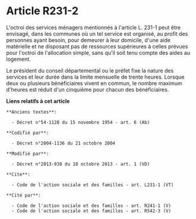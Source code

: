 # Article R231-2

L'octroi des services ménagers mentionnés à l'article L. 231-1 peut être envisagé, dans les communes où un tel service est
organisé, au profit des personnes ayant besoin, pour demeurer à leur domicile, d'une aide matérielle et ne disposant pas de
ressources supérieures à celles prévues pour l'octroi de l'allocation simple, sans qu'il soit tenu compte des aides au
logement. 

Le président du conseil départemental ou le préfet fixe la nature des services et leur durée dans la limite mensuelle de
trente heures. Lorsque deux ou plusieurs bénéficiaires vivent en commun, le nombre maximum d'heures est réduit d'un cinquième
pour chacun des bénéficiaires.

**Liens relatifs à cet article**

	**Anciens textes**:

	  - Décret n°54-1128 du 15 novembre 1954 - art. 6 (Ab)

	**Codifié par**:

	  - Décret n°2004-1136 du 21 octobre 2004

	**Modifié par**:

	  - Décret n°2013-938 du 18 octobre 2013 - art. 1 (VD)

	**Cite**:

	  - Code de l'action sociale et des familles - art. L231-1 (VT)

	**Cité par**:

	  - Code de l'action sociale et des familles - art. R241-1 (V)
	  - Code de l'action sociale et des familles - art. R542-3 (V)
